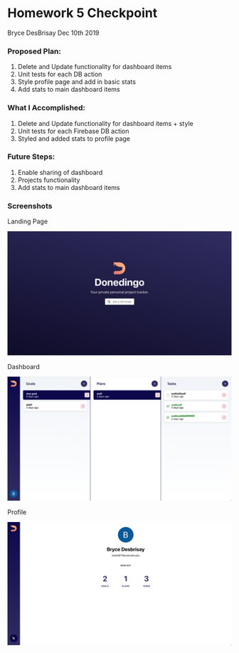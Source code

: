 # Homework 5 Checkpoint
Bryce DesBrisay
Dec 10th 2019

### Proposed Plan:
1.  Delete and Update functionality for dashboard items
2.  Unit tests for each DB action
3.  Style profile page and add in basic stats
4.  Add stats to main dashboard items

### What I Accomplished:
1.  Delete and Update functionality for dashboard items + style
2.  Unit tests for each Firebase DB action
3.  Styled and added stats to profile page

### Future Steps:
1.  Enable sharing of dashboard
2.  Projects functionality
3.  Add stats to main dashboard items

### Screenshots

Landing Page

![Image of Landing Page](https://github.com/BDesBrisay/donedingo/blob/master/checkpoints/images/final-landing.png?raw=true)


Dashboard

![Dashboard](https://github.com/BDesBrisay/donedingo/blob/master/checkpoints/images/final-dash.png?raw=true)


Profile

![Profile](https://github.com/BDesBrisay/donedingo/blob/master/checkpoints/images/final-profile.png?raw=true)
